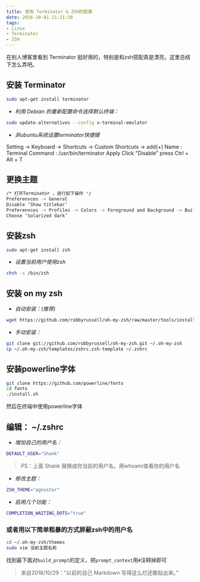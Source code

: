 ```yaml
---
title: 使用 Terminator & ZSH的配置
date: 2016-10-01 21:11:38
tags: 
- Linux
- Terminator
- ZSH
---
```


 在别人博客里看到 Terminator 挺好用的，特别是和zsh搭配真是漂亮，这里总结下怎么弄吧。

<!--more-->

## 安装 Terminator

```sh
sudo apt-get install terminator
```

* _利用 Debian 的重新配置命令选择默认终端：_

```sh
sudo update-alternatives --config x-terminal-emulator
```

* _非ubuntu系统设置terminator快捷键_

Setting -> Keyboard -> Shortcuts -> Custom Shortcuts -> add(+)
Name : Terminal
Command : /usr/bin/terminator
Apply
Click "Disable"
press Ctrl + Alt + T

## 更换主题

```sh
/* 打开Terminator ，进行如下操作 */
Preferenvces -> General
Disable ‘Show titlebar’
Preferenvces -> Profiles -> Colors -> Foreground and Background -> Build-in schemes
Choose ‘Solarized dark’
```

## 安装zsh

```sh
sudo apt-get install zsh
```

* _设置当前用户使用zsh_

```sh
chsh -s /bin/zsh
```

## 安装 on my zsh

* _自动安装：(推荐)_

```sh
wget https://github.com/robbyrussell/oh-my-zsh/raw/master/tools/install.sh -O - | sh
```

* _手动安装：_

```sh
git clone git://github.com/robbyrussell/oh-my-zsh.git ~/.oh-my-zsh
cp ~/.oh-my-zsh/templates/zshrc.zsh-template ~/.zshrc
```

## 安装powerline字体

```sh
git clone https://github.com/powerline/fonts
cd fonts
./install.sh
```

然后在终端中使用powerline字体

## 编辑： ~/.zshrc

* _增加自己的用户名：_

```sh
DEFAULT_USER="Shank"
```

> PS：上面 Shank 替换成你当前的用户名，用whoami查看你的用户名

* _修改主题：_

```sh
ZSH_THEME="agnoster"
```

* _启用几个功能：_

```sh
COMPLETION_WAITING_DOTS="true"
```

### 或者用以下简单粗暴的方式屏蔽zsh中的用户名

```sh
cd ~/.oh-my-zsh/themes
sudo vim 当前主题名称
```

找到最下面对`build_prompt`的定义，把`prompt_context`用`#`注释掉即可

> 来自2018/10/29：“以前的自己 Markdown 写得这么烂还敢贴出来。”
